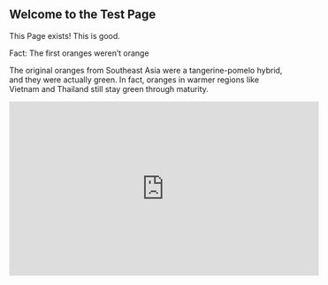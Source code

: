 ## Welcome to the Test Page

This Page exists! This is good.






 Fact: The first oranges weren’t orange

The original oranges from Southeast Asia were a tangerine-pomelo hybrid, and they were actually green. In fact, oranges in warmer regions like Vietnam and Thailand still stay green through maturity. 






<iframe width="560" height="315" src="https://www.youtube.com/embed/dQw4w9WgXcQ" frameborder="0" allow="accelerometer; autoplay; clipboard-write; encrypted-media; gyroscope; picture-in-picture" allowfullscreen></iframe>
